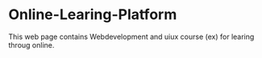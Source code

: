 # Online-Learing-Platform
This web page contains Webdevelopment and uiux course (ex) for learing throug online.
